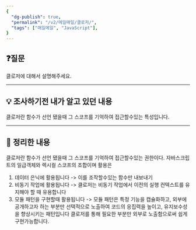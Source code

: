 ```yaml
---
{
  "dg-publish": true,
  "permalink": "/v2/메일매일/클로저/",
  "tags": ["매일메일", "JavaScript"],
}
---
```


## ❓질문

클로저에 대해서 설명해주세요.

---

## 💡 조사하기전 내가 알고 있던 내용

클로저란 함수가 선언 됐을때 그 스코프를 기억하여 접근할수있는 특성입니다.

---

## 🏫 정리한 내용

클로저란 함수가 선언 됐을때 그 스코프를 기억하여 접근할수있는 권한이다.
자바스크립트의 일급객체와 렉시컬 스코프의 조합이며 활용은

1. 데이터 은닉에 활용됩니다 -> 이를 조작할수있는 함수만 내보내기
2. 비동기 작업에 활용됩니다 -> 클로저는 비동기 작업에서 이전의 실행 컨텍스트를 유지해야 할 때 유용합니다
3. 모듈 패턴을 구현할때 활용됩니다 -> 모듈 패턴은 특정 기능을 캡슐화하고, 외부에 공개하고자 하는 부분만 선택적으로 노출하여 코드의 응집력을 높이고, 유지보수성을 향상시키는 패턴입니다 클로저를 통해 필요한 부분만 외부로 노출함으로써 쉽게 구현가능합니다.
